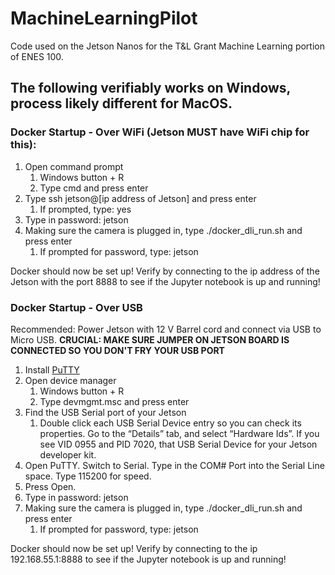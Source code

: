 # MachineLearningPilot

Code used on the Jetson Nanos for the T&L Grant Machine Learning portion of ENES 100.

## The following verifiably works on Windows, process likely different for MacOS.
### Docker Startup - Over WiFi (Jetson MUST have WiFi chip for this):
1. Open command prompt
    1. Windows button + R
    2. Type cmd and press enter
2. Type ssh jetson@\[ip address of Jetson\] and press enter
    1. If prompted, type: yes 
3. Type in password: jetson
4. Making sure the camera is plugged in, type ./docker_dli_run.sh and press enter
    1. If prompted for password, type: jetson

Docker should now be set up! Verify by connecting to the ip address of the Jetson with the port 8888 to see if the Jupyter notebook is up and running!

### Docker Startup - Over USB
Recommended: Power Jetson with 12 V Barrel cord and connect via USB to Micro USB. **CRUCIAL: MAKE SURE JUMPER ON JETSON BOARD IS CONNECTED SO YOU DON'T FRY YOUR USB PORT**
1. Install [PuTTY](https://www.chiark.greenend.org.uk/~sgtatham/putty/latest.html)
2. Open device manager
    1. Windows button + R
    2. Type devmgmt.msc and press enter
3. Find the USB Serial port of your Jetson
    1. Double click each USB Serial Device entry so you can check its properties. Go to the “Details” tab, and select “Hardware Ids”. If you see VID 0955 and PID 7020, that USB Serial Device for your Jetson developer kit.
4. Open PuTTY. Switch to Serial. Type in the COM# Port into the Serial Line space. Type 115200 for speed.
5. Press Open.
6. Type in password: jetson
7. Making sure the camera is plugged in, type ./docker_dli_run.sh and press enter
    1. If prompted for password, type: jetson
    
Docker should now be set up! Verify by connecting to the ip 192.168.55.1:8888 to see if the Jupyter notebook is up and running!
